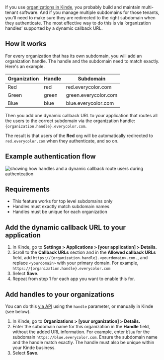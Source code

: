 
If you use [organizations in Kinde](/build/organizations/multi-tenancy-using-organizations/), you probably build and maintain multi-tenant software. And if you manage multiple subdomains for those tenants, you'll need to make sure they are redirected to the right subdomain when they authenticate. The most effective way to do this is via ‘organization handles’ supported by a dynamic callback URL.

## How it works

For every organization that has its own subdomain, you will add an organization handle. The handle and the subdomain need to match exactly. Here's an example.

| Organization | Handle | Subdomain |
| --- | --- | --- |
| Red | red | red.everycolor.com |
| Green | green | green.everycolor.com |
| Blue | blue | blue.everycolor.com |

Then you add one dynamic callback URL to your application that routes all the users to the correct subdomain via the organization handle: `{organization.handle}.everycolor.com`.

The result is that users of the **Red** org will be automatically redirected to `red.everycolor.com` when they authenticate, and so on.

## Example authentication flow

![showing how handles and a dynamic callback route users during authentcation](https://imagedelivery.net/skPPZTHzSlcslvHjesZQcQ/e4e8e1ca-564f-4e25-602f-5f7cc51b1700/public)

## Requirements

- This feature works for top level subdomains only
- Handles must exactly match subdomain names
- Handles must be unique for each organization

## Add the dynamic callback URL to your application

1. In Kinde, go to **Settings > Applications > [your application] > Details.**
2. Scroll to the **Callback URLs** section and in the **Allowed callback URLs** field, add `https://{organization.handle}.<yourdomain>.com.`, and replace `<yourdomain>` with your primary domain. For example, `https://{organization.handle}.everycolor.com`
3. Select **Save**.
4. Repeat from step 1 for each app you want to enable this for.

## Add handles to your organizations

You can do this [via API](/kinde-apis/management#tag/organizations/patch/api/v1/organization/{org_code}) using the `handle` parameter, or manually in Kinde (see below).

1. In Kinde, go to **Organizations > [your organization] > Details.**
2. Enter the subdomain name for this organization in the **Handle** field, without the added URL information. For example, enter `blue` for the subdomain `https://blue.everycolor.com`. Ensure the subdomain name and the handle match exactly. The handle must also be unique within your Kinde business.
3. Select **Save**.
